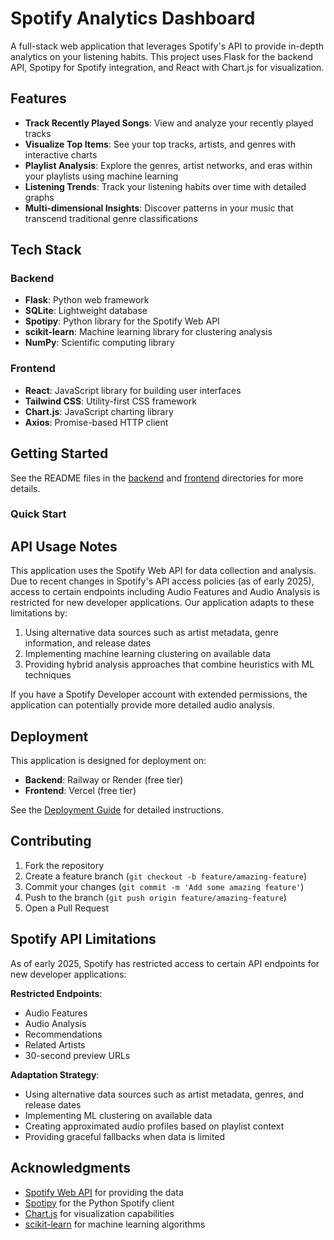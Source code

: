 # Spotify Analytics Dashboard

A full-stack web application that leverages Spotify's API to provide in-depth analytics on your listening habits. This project uses Flask for the backend API, Spotipy for Spotify integration, and React with Chart.js for visualization.

## Features

- **Track Recently Played Songs**: View and analyze your recently played tracks
- **Visualize Top Items**: See your top tracks, artists, and genres with interactive charts
- **Playlist Analysis**: Explore the genres, artist networks, and eras within your playlists using machine learning
- **Listening Trends**: Track your listening habits over time with detailed graphs
- **Multi-dimensional Insights**: Discover patterns in your music that transcend traditional genre classifications

## Tech Stack

### Backend
- **Flask**: Python web framework
- **SQLite**: Lightweight database
- **Spotipy**: Python library for the Spotify Web API
- **scikit-learn**: Machine learning library for clustering analysis
- **NumPy**: Scientific computing library

### Frontend
- **React**: JavaScript library for building user interfaces
- **Tailwind CSS**: Utility-first CSS framework
- **Chart.js**: JavaScript charting library
- **Axios**: Promise-based HTTP client


## Getting Started

See the README files in the [backend](./backend/README.md) and [frontend](./frontend/README.md) directories for more details.


### Quick Start


## API Usage Notes

This application uses the Spotify Web API for data collection and analysis. Due to recent changes in Spotify's API access policies (as of early 2025), access to certain endpoints including Audio Features and Audio Analysis is restricted for new developer applications. Our application adapts to these limitations by:

1. Using alternative data sources such as artist metadata, genre information, and release dates
2. Implementing machine learning clustering on available data
3. Providing hybrid analysis approaches that combine heuristics with ML techniques

If you have a Spotify Developer account with extended permissions, the application can potentially provide more detailed audio analysis.

## Deployment

This application is designed for deployment on:
- **Backend**: Railway or Render (free tier)
- **Frontend**: Vercel (free tier)

See the [Deployment Guide](./backend/README.md#deployment) for detailed instructions.

## Contributing

1. Fork the repository
2. Create a feature branch (`git checkout -b feature/amazing-feature`)
3. Commit your changes (`git commit -m 'Add some amazing feature'`)
4. Push to the branch (`git push origin feature/amazing-feature`)
5. Open a Pull Request


## Spotify API Limitations

As of early 2025, Spotify has restricted access to certain API endpoints for new developer applications:

**Restricted Endpoints**:
   - Audio Features
   - Audio Analysis
   - Recommendations
   - Related Artists
   - 30-second preview URLs

**Adaptation Strategy**:
   - Using alternative data sources such as artist metadata, genres, and release dates
   - Implementing ML clustering on available data
   - Creating approximated audio profiles based on playlist context
   - Providing graceful fallbacks when data is limited


## Acknowledgments

- [Spotify Web API](https://developer.spotify.com/documentation/web-api/) for providing the data
- [Spotipy](https://spotipy.readthedocs.io/) for the Python Spotify client
- [Chart.js](https://www.chartjs.org/) for visualization capabilities
- [scikit-learn](https://scikit-learn.org/) for machine learning algorithms
